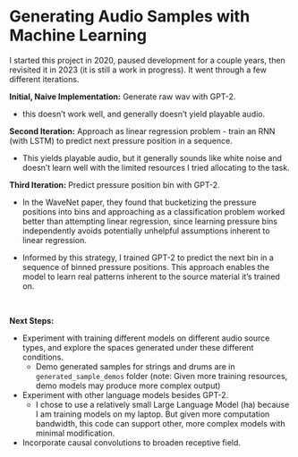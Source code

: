 # Generating Audio Samples with Machine Learning
 
I started this project in 2020, paused development for a couple years, then revisited it in 2023 (it is still a work in progress). It went through a few different iterations. <br>

**Initial, Naive Implementation:** Generate raw wav with GPT-2.<br>

  - this doesn’t work well, and generally doesn’t yield playable audio.

**Second Iteration:** Approach as linear regression problem - train an RNN (with LSTM) to predict next pressure position in a sequence.<br>
	
   - This yields playable audio, but it generally sounds like white noise and doesn’t learn well with the limited resources I tried allocating to the task.


**Third Iteration:** Predict pressure position bin with GPT-2.<br>

  - In the WaveNet paper, they found that bucketizing the pressure positions into bins and approaching as a classification problem worked better than attempting linear regression, since learning pressure bins independently avoids potentially unhelpful assumptions inherent to linear regression.

  - Informed by this strategy, I trained GPT-2 to predict the next bin in a sequence of binned pressure positions. This approach enables the model to learn real patterns inherent to the source material it’s trained on.

<br>

**Next Steps:** <br>
  - Experiment with training different models on different audio source types, and explore the spaces generated under these different conditions.
    - Demo generated samples for strings and drums are in `generated_sample_demos` folder (note: Given more training resources, demo models may produce more complex output)
  - Experiment with other language models besides GPT-2.
    - I chose to use a relatively small Large Language Model (ha) because I am training models on my laptop. But given more computation bandwidth, this code can support other, more complex models with minimal modification.
  - Incorporate causal convolutions to broaden receptive field.

